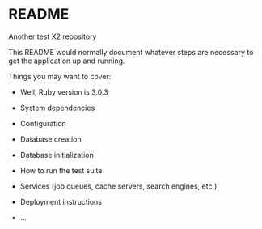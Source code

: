 # README

Another test X2 repository

This README would normally document whatever steps are necessary to get the
application up and running.

Things you may want to cover:

* Well, Ruby version is 3.0.3

* System dependencies

* Configuration

* Database creation

* Database initialization

* How to run the test suite

* Services (job queues, cache servers, search engines, etc.)

* Deployment instructions

* ...
